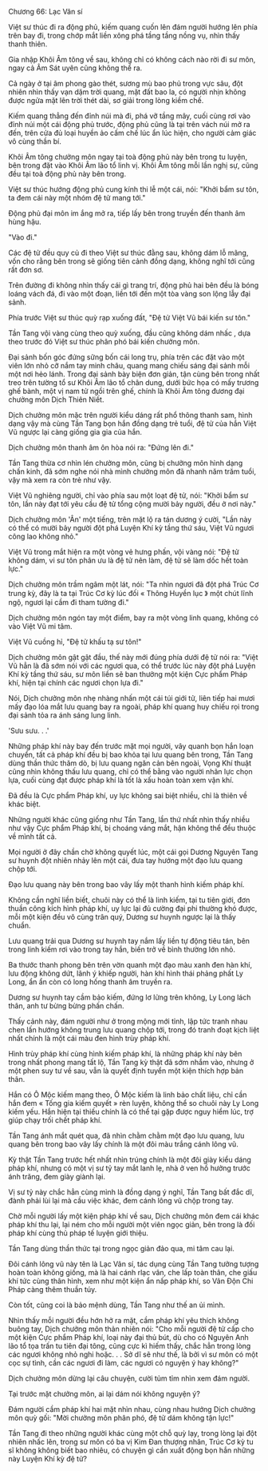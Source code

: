 




Chương 66: Lạc Vân sí


Việt sư thúc đi ra động phủ, kiếm quang cuốn lên đám người hướng lên phía trên bay đi, trong chớp mắt liền xông phá tầng tầng nồng vụ, nhìn thấy thanh thiên.

Gia nhập Khôi Âm tông về sau, không chỉ có không cách nào rời đi sư môn, ngay cả Âm Sát uyên cũng không thể ra.

Cả ngày ở tại âm phong gào thét, sương mù bao phủ trong vực sâu, đột nhiên nhìn thấy vạn dặm trời quang, mặt đất bao la, có người nhịn không được ngửa mặt lên trời thét dài, sơ giải trong lòng kiềm chế.

Kiếm quang thẳng đến đỉnh núi mà đi, phá vỡ tầng mây, cuối cùng rơi vào đỉnh núi một cái động phủ trước, động phủ cũng là tại trên vách núi mở ra đến, trên cửa đủ loại huyền ảo cấm chế lúc ẩn lúc hiện, cho người cảm giác vô cùng thần bí.

Khôi Âm tông chưởng môn ngay tại toà động phủ này bên trong tu luyện, bên trong đặt vào Khôi Âm lão tổ linh vị. Khôi Âm tông mỗi lần nghị sự, cũng đều tại toà động phủ này bên trong.

Việt sư thúc hướng động phủ cung kính thi lễ một cái, nói: "Khởi bẩm sư tôn, ta đem cái này một nhóm đệ tử mang tới."

Động phủ đại môn im ắng mở ra, tiếp lấy bên trong truyền đến thanh âm hùng hậu.

"Vào đi."

Các đệ tử đều quy củ đi theo Việt sư thúc đằng sau, không dám lỗ mãng, vốn cho rằng bên trong sẽ giống tiên cảnh đồng dạng, không nghĩ tới cũng rất đơn sơ.

Trên đường đi không nhìn thấy cái gì trang trí, động phủ hai bên đều là bóng loáng vách đá, đi vào một đoạn, liền tới đến một tòa vàng son lộng lẫy đại sảnh.

Phía trước Việt sư thúc quỳ rạp xuống đất, "Đệ tử Việt Vũ bái kiến sư tôn."

Tần Tang vội vàng cùng theo quỳ xuống, đầu cũng không dám nhấc , dựa theo trước đó Việt sư thúc phân phó bái kiến chưởng môn.

Đại sảnh bốn góc đứng sững bốn cái long trụ, phía trên các đặt vào một viên lớn nhỏ cỡ nắm tay minh châu, quang mang chiếu sáng đại sảnh mỗi một nơi hẻo lánh. Trong đại sảnh bày biện đơn giản, tận cùng bên trong nhất treo trên tường tổ sư Khôi Âm lão tổ chân dung, dưới bức họa có mấy trương ghế bành, một vị nam tử ngồi trên ghế, chính là Khôi Âm tông đương đại chưởng môn Dịch Thiên Niết.

Dịch chưởng môn mặc trên người kiểu dáng rất phổ thông thanh sam, hình dạng vậy mà cùng Tần Tang bọn hắn đồng dạng trẻ tuổi, đệ tử của hắn Việt Vũ ngược lại càng giống gia gia của hắn.

Dịch chưởng môn thanh âm ôn hòa nói ra: "Đứng lên đi."

Tần Tang thừa cơ nhìn lén chưởng môn, cũng bị chưởng môn hình dạng chấn kinh, đã sớm nghe nói nhà mình chưởng môn đã nhanh năm trăm tuổi, vậy mà xem ra còn trẻ như vậy.

Việt Vũ nghiêng người, chỉ vào phía sau một loạt đệ tử, nói: "Khởi bẩm sư tôn, lần này đạt tới yêu cầu đệ tử tổng cộng mười bảy người, đều ở nơi này."

Dịch chưởng môn 'Ân' một tiếng, trên mặt lộ ra tán dương ý cười, "Lần này có thể có mười bảy người đột phá Luyện Khí kỳ tầng thứ sáu, Việt Vũ ngươi công lao không nhỏ."

Việt Vũ trong mắt hiện ra một vòng vẻ hưng phấn, vội vàng nói: "Đệ tử không dám, vi sư tôn phân ưu là đệ tử nên làm, đệ tử sẽ làm dốc hết toàn lực."

Dịch chưởng môn trầm ngâm một lát, nói: "Ta nhìn ngươi đã đột phá Trúc Cơ trung kỳ, đây là ta tại Trúc Cơ kỳ lúc đối « Thông Huyền lục 》 một chút lĩnh ngộ, ngươi lại cầm đi tham tường đi."

Dịch chưởng môn ngón tay một điểm, bay ra một vòng linh quang, không có vào Việt Vũ mi tâm.

Việt Vũ cuồng hỉ, "Đệ tử khấu tạ sư tôn!"

Dịch chưởng môn gật gật đầu, thế này mới đúng phía dưới đệ tử nói ra: "Việt Vũ hẳn là đã sớm nói với các ngươi qua, có thể trước lúc này đột phá Luyện Khí kỳ tầng thứ sáu, sư môn liền sẽ ban thưởng một kiện Cực phẩm Pháp khí, hiện tại chính các ngươi chọn lựa đi."

Nói, Dịch chưởng môn nhẹ nhàng nhấn một cái túi giới tử, liên tiếp hai mươi mấy đạo lóa mắt lưu quang bay ra ngoài, pháp khí quang huy chiếu rọi trong đại sảnh tỏa ra ánh sáng lung linh.

'Sưu sưu. . .'

Những pháp khí này bay đến trước mặt mọi người, vây quanh bọn hắn loạn chuyển, tất cả pháp khí đều bị bao khỏa tại lưu quang bên trong, Tần Tang dùng thần thức thăm dò, bị lưu quang ngăn cản bên ngoài, Vọng Khí thuật cũng nhìn không thấu lưu quang, chỉ có thể bằng vào người nhãn lực chọn lựa, cuối cùng đạt được pháp khí là tốt là xấu hoàn toàn xem vận khí.

Đã đều là Cực phẩm Pháp khí, uy lực không sai biệt nhiều, chỉ là thiên về khác biệt.

Những người khác cũng giống như Tần Tang, lần thứ nhất nhìn thấy nhiều như vậy Cực phẩm Pháp khí, bị choáng váng mắt, hận không thể đều thuộc về mình tất cả.

Mọi người ở đây chần chờ không quyết lúc, một cái gọi Dương Nguyên Tang sư huynh đột nhiên nhảy lên một cái, đưa tay hướng một đạo lưu quang chộp tới.

Đạo lưu quang này bên trong bao vây lấy một thanh hình kiếm pháp khí.

Không cần nghĩ liền biết, chuôi này có thể là linh kiếm, tại tu tiên giới, đơn thuần công kích hình pháp khí, uy lực lại đủ cường đại phi thường khó được, mỗi một kiện đều vô cùng trân quý, Dương sư huynh ngược lại là thấy chuẩn.

Lưu quang trải qua Dương sư huynh tay nắm lấy liền tự động tiêu tán, bên trong linh kiếm rơi vào trong tay hắn, biến trở về bình thường lớn nhỏ.

Ba thước thanh phong bên trên vờn quanh một đạo màu xanh đen hàn khí, lưu động không dứt, lãnh ý khiếp người, hàn khí hình thái phảng phất Ly Long, ẩn ẩn còn có long hống thanh âm truyền ra.

Dương sư huynh tay cầm bảo kiếm, đứng lơ lửng trên không, Ly Long lách thân, anh tư bừng bừng phấn chấn.

Thấy cảnh này, đám người như ở trong mộng mới tỉnh, lập tức tranh nhau chen lấn hướng không trung lưu quang chộp tới, trong đó tranh đoạt kịch liệt nhất chính là một cái màu đen hình trùy pháp khí.

Hình trùy pháp khí cùng hình kiếm pháp khí, là những pháp khí này bên trong nhất phong mang tất lộ, Tần Tang kỳ thật đã sớm nhắm vào, nhưng ở một phen suy tư về sau, vẫn là quyết định tuyển một kiện thích hợp bản thân.

Hắn có Ô Mộc kiếm mang theo, Ô Mộc kiếm là linh bảo chất liệu, chỉ cần hắn đem « Tống gia kiếm quyết » rèn luyện, không thể so chuôi này Ly Long kiếm yếu. Hắn hiện tại thiếu chính là có thể tại gặp được nguy hiểm lúc, trợ giúp chạy trối chết pháp khí.

Tần Tang ánh mắt quét qua, đã nhìn chằm chằm một đạo lưu quang, lưu quang bên trong bao vây lấy chính là một đôi màu trắng cánh lông vũ.

Kỳ thật Tần Tang trước hết nhất nhìn trúng chính là một đôi giày kiểu dáng pháp khí, nhưng có một vị sư tỷ tay mắt lanh lẹ, nhà ở ven hồ hưởng trước ánh trăng, đem giày giành lại.

Vị sư tỷ này chắc hẳn cùng mình là đồng dạng ý nghĩ, Tần Tang bất đắc dĩ, đành phải lùi lại mà cầu việc khác, đem cánh lông vũ chộp trong tay.

Chờ mỗi người lấy một kiện pháp khí về sau, Dịch chưởng môn đem cái khác pháp khí thu lại, lại ném cho mỗi người một viên ngọc giản, bên trong là đối pháp khí cùng thủ pháp tế luyện giới thiệu.

Tần Tang dùng thần thức tại trong ngọc giản đảo qua, mi tâm cau lại.

Đôi cánh lông vũ này tên là Lạc Vân sí, tác dụng cùng Tần Tang tưởng tượng hoàn toàn không giống, mà là hai cánh rlạc vân, che lấp toàn thân, che giấu khí tức cùng thân hình, xem như một kiện ẩn nấp pháp khí, so Vân Độn Chi Pháp càng thêm thuần túy.

Còn tốt, cũng coi là bảo mệnh dùng, Tần Tang như thế an ủi mình.

Nhìn thấy mỗi người đều hớn hở ra mặt, cầm pháp khí yêu thích không buông tay, Dịch chưởng môn thản nhiên nói: "Cho mỗi người đệ tử cấp cho một kiện Cực phẩm Pháp khí, loại này đại thủ bút, dù cho có Nguyên Anh lão tổ tọa trấn tu tiên đại tông, cũng cực kì hiếm thấy, chắc hẳn trong lòng các ngươi không nhỏ nghi hoặc. . . Sở dĩ sẽ như thế, là bởi vì sư môn có một cọc sự tình, cần các ngươi đi làm, các ngươi có nguyện ý hay không?"

Dịch chưởng môn dừng lại câu chuyện, cười tủm tỉm nhìn xem đám người.

Tại trước mặt chưởng môn, ai lại dám nói không nguyện ý?

Đám người cầm pháp khí hai mặt nhìn nhau, cùng nhau hướng Dịch chưởng môn quỳ gối: "Mời chưởng môn phân phó, đệ tử dám không tận lực!"

Tần Tang đi theo những người khác cùng một chỗ quỳ lạy, trong lòng lại đột nhiên nhấc lên, trong sư môn có ba vị Kim Đan thượng nhân, Trúc Cơ kỳ tu sĩ không không biết bao nhiêu, có chuyện gì cần xuất động bọn hắn những này Luyện Khí kỳ đệ tử?




